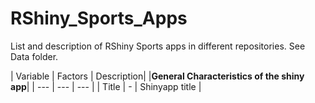 # RShiny_Sports_Apps

List and description of RShiny Sports apps in different repositories. See Data folder.


| Variable | Factors | Description|
|**General Characteristics of the shiny app**|
| --- | --- | --- |
| Title | - | Shinyapp title |

